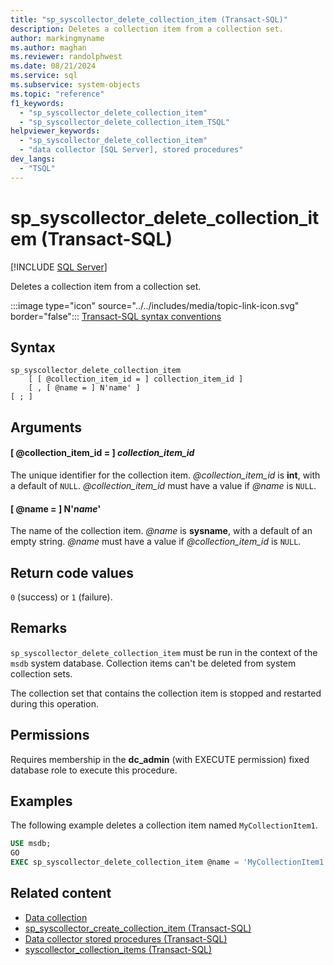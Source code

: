 ```yaml
---
title: "sp_syscollector_delete_collection_item (Transact-SQL)"
description: Deletes a collection item from a collection set.
author: markingmyname
ms.author: maghan
ms.reviewer: randolphwest
ms.date: 08/21/2024
ms.service: sql
ms.subservice: system-objects
ms.topic: "reference"
f1_keywords:
  - "sp_syscollector_delete_collection_item"
  - "sp_syscollector_delete_collection_item_TSQL"
helpviewer_keywords:
  - "sp_syscollector_delete_collection_item"
  - "data collector [SQL Server], stored procedures"
dev_langs:
  - "TSQL"
---
```

# sp_syscollector_delete_collection_item (Transact-SQL)

[!INCLUDE [SQL Server](../../includes/applies-to-version/sqlserver.md)]

Deletes a collection item from a collection set.

:::image type="icon" source="../../includes/media/topic-link-icon.svg" border="false"::: [Transact-SQL syntax conventions](../../t-sql/language-elements/transact-sql-syntax-conventions-transact-sql.md)

## Syntax

```syntaxsql
sp_syscollector_delete_collection_item
    [ [ @collection_item_id = ] collection_item_id ]
    [ , [ @name = ] N'name' ]
[ ; ]
```

## Arguments

#### [ @collection_item_id = ] *collection_item_id*

The unique identifier for the collection item. *@collection_item_id* is **int**, with a default of `NULL`. *@collection_item_id* must have a value if *@name* is `NULL`.

#### [ @name = ] N'*name*'

The name of the collection item. *@name* is **sysname**, with a default of an empty string. *@name* must have a value if *@collection_item_id* is `NULL`.

## Return code values

`0` (success) or `1` (failure).

## Remarks

`sp_syscollector_delete_collection_item` must be run in the context of the `msdb` system database. Collection items can't be deleted from system collection sets.

The collection set that contains the collection item is stopped and restarted during this operation.

## Permissions

Requires membership in the **dc_admin** (with EXECUTE permission) fixed database role to execute this procedure.

## Examples

The following example deletes a collection item named `MyCollectionItem1`.

```sql
USE msdb;
GO
EXEC sp_syscollector_delete_collection_item @name = 'MyCollectionItem1';
```

## Related content

- [Data collection](../data-collection/data-collection.md)
- [sp_syscollector_create_collection_item (Transact-SQL)](sp-syscollector-create-collection-item-transact-sql.md)
- [Data collector stored procedures (Transact-SQL)](data-collector-stored-procedures-transact-sql.md)
- [syscollector_collection_items (Transact-SQL)](../system-catalog-views/syscollector-collection-items-transact-sql.md)

